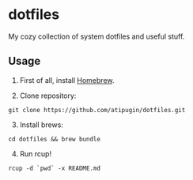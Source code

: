 # dotfiles

My cozy collection of system dotfiles and useful stuff.

## Usage

1. First of all, install [Homebrew](http://brew.sh/).

2. Clone repository:

```ssh
git clone https://github.com/atipugin/dotfiles.git
```

3. Install brews:

```ssh
cd dotfiles && brew bundle
```

4. Run rcup!

```ssh
rcup -d `pwd` -x README.md
```

